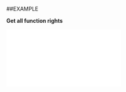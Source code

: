 
##EXAMPLE

**Get all function rights**



![](..\..\Examples\vbs\SOAdmin.GetAllFunctionRights.vbs.txt)

